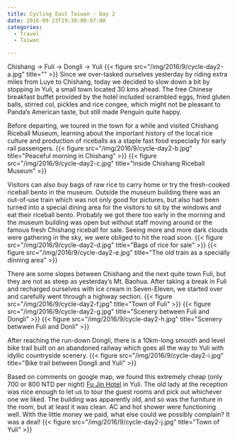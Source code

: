 ```yaml
---
title: Cycling East Taiwan - Day 2
date: 2016-09-23T19:30:00-07:00
categories:
  - Travel
  - Taiwan

---
```

Chishang -> Fuli -> Dongli -> Yuli
{{< figure src="/img/2016/9/cycle-day2-a.jpg" title="" >}}
Since we over-tasked ourselves yesterday by riding extra miles from Luye to Chishang, today we decided to slow down a bit by stopping in Yuli, a small town located 30 kms ahead. The free Chinese breakfast buffet provided by the hotel included scrambled eggs, fried gluten balls, stirred col, pickles and rice congee, which might not be pleasant to Panda’s American taste, but still made Penguin quite happy.

<!--more-->

Before departing, we toured in the town for a while and visited Chishang Riceball Museum, learning about the important history of the local rice culture and production of riceballs as a staple fast food especially for early rail passengers.
{{< figure src="/img/2016/9/cycle-day2-b.jpg" title="Peaceful morning in Chishang" >}}
{{< figure src="/img/2016/9/cycle-day2-c.jpg" title="Inside Chishang Riceball Museum" >}}

Visitors can also buy bags of raw rice to carry home or try the fresh-cooked riceball bento in the museum. Outside the museum building there was an out-of-use train which was not only good for pictures, but also had been turned into a special dining area for the visitors to sit by the windows and eat their riceball bento. Probably we got there too early in the morning and the museum building was open but without staff moving around or the famous fresh Chishang riceball for sale. Seeing more and more dark clouds were gathering in the sky, we were obliged to hit the road soon.
{{< figure src="/img/2016/9/cycle-day2-d.jpg" title="Bags of rice for sale" >}}
{{< figure src="/img/2016/9/cycle-day2-e.jpg" title="The old train as a specially dinning area" >}}

There are some slopes between Chishang and the next quite town Fuli, but they are not as steep as yesterday’s Mt. Baohua. After taking a break in Fuli and recharged ourselves with ice cream in Seven-Eleven, we started over and carefully went through a highway section.
{{< figure src="/img/2016/9/cycle-day2-f.jpg" title="Town of Fuli" >}}
{{< figure src="/img/2016/9/cycle-day2-g.jpg" title="Scenery between Fuli and Dongli" >}}
{{< figure src="/img/2016/9/cycle-day2-h.jpg" title="Scenery betwwen Fuli and Donli" >}}


After reaching the run-down Dongli, there is a 10km-long smooth and level bike trail built on an abandoned railway which goes all the way to Yuli with idyllic countryside scenery.
{{< figure src="/img/2016/9/cycle-day2-i.jpg" title="Bike trail between Dongli and Yuli" >}}

Based on comments on google map, we found this extremely cheap (only 700 or 800 NTD per night) [Fu Jin Hotel](https://goo.gl/maps/x3GSLDvSpy62) in Yuli. The old lady at the reception was nice enough to let us to tour the guest rooms and pick out whichever one we liked. The building was apparently old, and so was the furniture in the room, but at least it was clean. AC and hot shower were functioning well. With the little money we paid, what else could we possibly complain? It was a deal!
{{< figure src="/img/2016/9/cycle-day2-j.jpg" title="Town of Yuli" >}}
